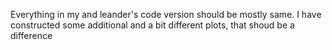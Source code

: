 Everything in my and leander's code version should be  mostly same. I have constructed some additional and a bit different plots, that shoud be a difference
